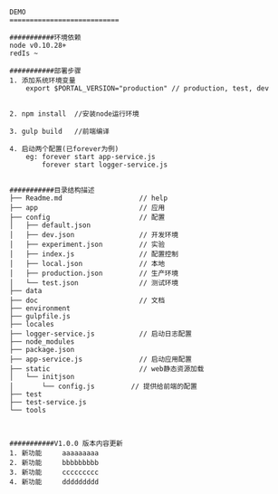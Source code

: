     DEMO
    ===========================

    ###########环境依赖
    node v0.10.28+
    redIs ~

    ###########部署步骤
    1. 添加系统环境变量
        export $PORTAL_VERSION="production" // production, test, dev


    2. npm install  //安装node运行环境

    3. gulp build   //前端编译

    4. 启动两个配置(已forever为例)
        eg: forever start app-service.js
            forever start logger-service.js


    ###########目录结构描述
    ├── Readme.md                   // help
    ├── app                         // 应用
    ├── config                      // 配置
    │   ├── default.json
    │   ├── dev.json                // 开发环境
    │   ├── experiment.json         // 实验
    │   ├── index.js                // 配置控制
    │   ├── local.json              // 本地
    │   ├── production.json         // 生产环境
    │   └── test.json               // 测试环境
    ├── data
    ├── doc                         // 文档
    ├── environment
    ├── gulpfile.js
    ├── locales
    ├── logger-service.js           // 启动日志配置
    ├── node_modules
    ├── package.json
    ├── app-service.js              // 启动应用配置
    ├── static                      // web静态资源加载
    │   └── initjson
    │       └── config.js         // 提供给前端的配置
    ├── test
    ├── test-service.js
    └── tools



    ###########V1.0.0 版本内容更新
    1. 新功能     aaaaaaaaa
    2. 新功能     bbbbbbbbb
    3. 新功能     ccccccccc
    4. 新功能     ddddddddd

